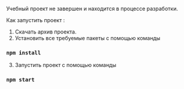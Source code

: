 Учебный проект не завершен и находится в процессе разработки.

Как запустить проект :

1. Скачать архив проекта.
2. Установить все требуемые пакеты с помощью команды
### `npm install`
3. Запустить проект с помощью команды
### `npm start`



